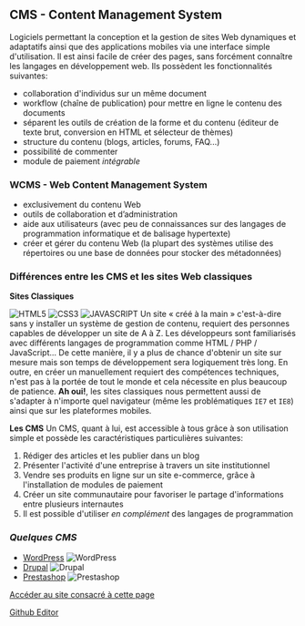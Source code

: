 ## CMS - Content Management System

Logiciels permettant la conception et la gestion de sites Web dynamiques et adaptatifs ainsi que des applications mobiles via une interface simple d'utilisation. Il est ainsi facile de créer des pages, sans forcément connaître les langages en développement web.
Ils possèdent les fonctionnalités suivantes:
- collaboration d'individus sur un même document
- workflow (chaîne de publication) pour mettre en ligne le contenu des documents
- séparent les outils de création de la forme et du contenu (éditeur de texte brut, conversion en HTML et sélecteur de thèmes)
- structure du contenu (blogs, articles, forums, FAQ...)
- possibilité de commenter
- module de paiement _intégrable_


### WCMS - Web Content Management System

- exclusivement du contenu Web
- outils de collaboration et d’administration
- aide aux utilisateurs (avec peu de connaissances sur des langages de programmation informatique et de balisage hypertexte)
- créer et gérer du contenu Web (la plupart des systèmes utilise des répertoires ou une base de données pour stocker des métadonnées)

### Différences entre les CMS et les sites Web classiques

**Sites Classiques**

![HTML5](https://i.stack.imgur.com/PgcSR.png)
![CSS3](https://seeklogo.com/images/C/css3-logo-FD8D698B77-seeklogo.com.png)
![JAVASCRIPT](https://i2.wp.com/redstart.fr/wp-content/uploads/2016/03/js-logo.png?fit=500%2C500&ssl=1)
Un site « créé à la main » c'est-à-dire sans y installer un système de gestion de contenu, requiert des personnes capables de développer un site de A à Z. Les développeurs sont familiarisés avec différents langages de programmation comme HTML / PHP / JavaScript... 
De cette manière, il y a plus de chance d'obtenir un site sur mesure mais son temps de développement sera logiquement très long.
En outre, en créer un manuellement requiert des compétences techniques, n'est pas à la portée de tout le monde et cela nécessite en plus beaucoup de patience.
**Ah oui!**, les sites classiques nous permettent aussi de s'adapter à n'importe quel navigateur (même les problématiques `IE7` et `IE8`) ainsi que sur les plateformes mobiles.

**Les CMS**
Un CMS, quant à lui, est accessible à tous grâce à son utilisation simple et possède les caractéristiques particulières suivantes:
1. Rédiger des articles et les publier dans un blog
2. Présenter l'activité d'une entreprise à travers un site institutionnel
3. Vendre ses produits en ligne sur un site e-commerce, grâce à l'installation de modules de paiement
4. Créer un site communautaire pour favoriser le partage d'informations entre plusieurs internautes
5. Il est possible d'utiliser _en complément_ des langages de programmation

### _Quelques CMS_
- [WordPress](https://sunreiazzy.wordpress.com/blog/) ![WordPress](https://upload.wikimedia.org/wikipedia/commons/thumb/9/98/WordPress_blue_logo.svg/1200px-WordPress_blue_logo.svg.png)
- [Drupal](https://www.drupal.org/) ![Drupal](http://www.secpod.com/blog/wp-content/uploads/2018/04/drupal_logo.png)
- [Prestashop](http://demo.prestashop.com/en/?view=front) ![Prestashop](https://banner2.kisspng.com/20180824/kvh/kisspng-prestashop-logo-e-commerce-clearsale-magento-web-tienda-online-y-marketing-digital-5b808cb8af7f73.2880214415351512887189.jpg)

[Accéder au site consacré à cette page](https://sunreiazzy.github.io/comparaison-cms.github.io/)

[Github Editor](https://github.com/SunReiAzzy/comparaison-cms.github.io/edit/master/README.md)


